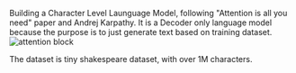 Building a Character Level Launguage Model, following "Attention is all you need" paper and Andrej Karpathy. It is a Decoder only language model because the purpose is to just generate text based on training dataset.
![attention block](https://github.com/user-attachments/assets/1051a7bf-e5e3-49d9-a0a4-29dea053e9f4)

The dataset is tiny shakespeare dataset, with over 1M characters.
